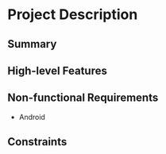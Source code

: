 # Project Description

## Summary

## High-level Features

## Non-functional Requirements
* Android

## Constraints
